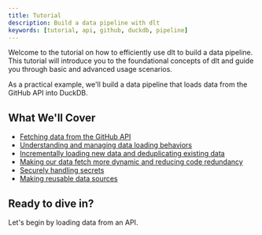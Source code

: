 ```yaml
---
title: Tutorial
description: Build a data pipeline with dlt
keywords: [tutorial, api, github, duckdb, pipeline]
---
```

Welcome to the tutorial on how to efficiently use dlt to build a data pipeline. This tutorial will introduce you to the foundational concepts of dlt and guide you through basic and advanced usage scenarios.

As a practical example, we'll build a data pipeline that loads data from the GitHub API into DuckDB.

## What We'll Cover

- [Fetching data from the GitHub API](./load-data-from-an-api.md)
- [Understanding and managing data loading behaviors](./load-data-from-an-api.md#append-or-replace-your-data)
- [Incrementally loading new data and deduplicating existing data](./load-data-from-an-api.md#load-only-new-data-incremental-loading)
- [Making our data fetch more dynamic and reducing code redundancy](./grouping-resources.md)
- [Securely handling secrets](./grouping-resources.md#handle-secrets)
- [Making reusable data sources](./grouping-resources.md#configurable-sources)

## Ready to dive in?

Let's begin by loading data from an API.